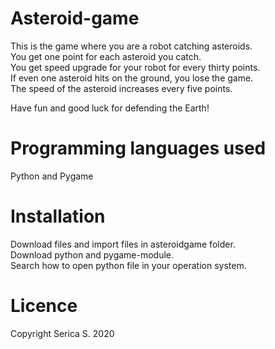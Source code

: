 # Asteroid-game

This is the game where you are a robot catching asteroids.  
You get one point for each asteroid you catch.  
You get speed upgrade for your robot for every thirty points.  
If even one asteroid hits on the ground, you lose the game.  
The speed of the asteroid increases every five points.  

Have fun and good luck for defending the Earth!

# Programming languages used

Python and Pygame

# Installation

Download files and import files in asteroidgame folder.  
Download python and pygame-module.  
Search how to open python file in your operation system.  

# Licence

Copyright Serica S. 2020
